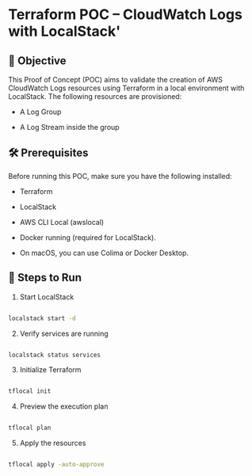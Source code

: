 # Terraform POC – CloudWatch Logs with LocalStack'

## 📌 Objective

This Proof of Concept (POC) aims to validate the creation of AWS CloudWatch Logs resources using Terraform in a local environment with LocalStack.
The following resources are provisioned:

- A Log Group

- A Log Stream inside the group

## 🛠️ Prerequisites

Before running this POC, make sure you have the following installed:

- Terraform

- LocalStack

- AWS CLI Local (awslocal)

- Docker running (required for LocalStack).

- On macOS, you can use Colima or Docker Desktop.

## 🚀 Steps to Run

1. Start LocalStack

```bash

localstack start -d
```

2. Verify services are running

```bash

localstack status services
```
3. Initialize Terraform

```bash

tflocal init
```

4. Preview the execution plan

```bash

tflocal plan
```

5. Apply the resources

```bash

tflocal apply -auto-approve
```
